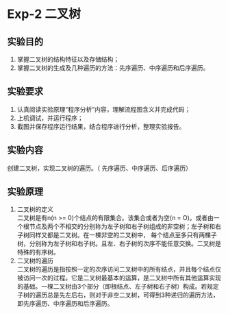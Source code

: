 Exp-2 二叉树
===============
实验目的
----
1. 掌握二叉树的结构特征以及存储结构；  
2. 掌握二叉树的生成及几种遍历的方法：先序遍历、中序遍历和后序遍历。  

实验要求
---
1. 认真阅读实验原理“程序分析”内容，理解流程图含义并完成代码； 
2. 上机调试，并运行程序；  
3. 截图并保存程序运行结果，结合程序进行分析，整理实验报告。

实验内容
------
创建二叉树，实现二叉树的遍历。（ 先序遍历、中序遍历、后序遍历）

实验原理
---
1. 二叉树的定义  
  二叉树是有n(n >= 0)个结点的有限集合。该集合或者为空(n = O)。或者由一个根节点及两个不相交的分别称为左子树和右子树组成的非空树；左子树和右子树同样又都是二叉树。在一棵非空的二叉树中， 每个结点至多只有两棵子树，分别称为左子树和右子树。且左、右子树的次序不能任意交换。二叉树是特殊的有序树。   
2. 二叉树的遍历  
  二叉树的遍历是指按照一定的次序访问二叉树中的所有结点，并且每个结点仅被访问一次的过程。它是二叉树最基本的运算，是二叉树中所有其他运算实现的基础。一棵二叉树由3个部分（即根结点、左子树和右子树）构成。若规定子树的遍历总是先左后右，则对于非空二叉树，可得到3种递归的遍历方法，即先序遍历、中序遍历和后序遍历。